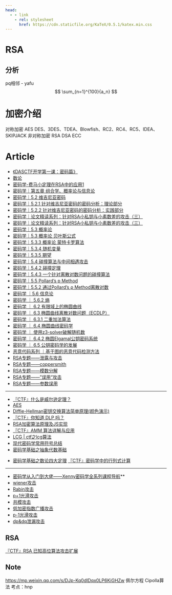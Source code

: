```yaml
---
head:
  - - link
    - rel: stylesheet
      href: https://cdn.staticfile.org/KaTeX/0.5.1/katex.min.css
---
```


# RSA

## 分析

pq相邻 - yafu
$$
\sum_{n=1}^{100}{a_n}
$$


# 加密介绍

对称加密 AES DES、3DES、TDEA、Blowfish、RC2、RC4、RC5、IDEA、SKIPJACK 
非对称加密 RSA DSA ECC

# Article
* [《DASCTF开学第一课：密码篇》](https://www.bilibili.com/video/BV1ba411R7QK/)
* [数论](https://oi-wiki.org/math/number-theory/basic/)
* [密码学-费马小定理在RSA中的应用1](https://mp.weixin.qq.com/s/9AjOCrw9g_cvgsH6X_PnXQ)
* [密码学｜第五章 组合学、概率论与信息论](https://mp.weixin.qq.com/s/qQFsfCwKtK-GIL-l50EZdg)
* [密码学｜5.2 维吉尼亚密码](https://mp.weixin.qq.com/s/CKheGMHMUNgWyk_NUH_JIQ)
* [密码学｜5.2.1 针对维吉尼亚密码的密码分析：理论部分](https://mp.weixin.qq.com/s/3wLcHpOkBF5Bpi_uCsP21A)
* [密码学｜5.2.2 针对维吉尼亚密码的密码分析：实践部分](https://mp.weixin.qq.com/s/83ahZIYBjq3DeualZfutzg)
* [密码学｜论文精读系列：针对RSA小私钥与小素数差的攻击（三）](https://mp.weixin.qq.com/s/Q_IWzt3gAdutq-AOOUjqdA)
* [密码学｜论文精读系列：针对RSA小私钥与小素数差的攻击（三）](https://mp.weixin.qq.com/s/IdGQDDWbi5zpMjYEsN4JGA)
* [密码学｜5.3 概率论](https://mp.weixin.qq.com/s/QLMK51Xvv9QW_gdszzFoTw)
* [密码学｜5.3 概率论 贝叶斯公式](https://mp.weixin.qq.com/s/KW_YKWkdOcobo0h8Ey-4oA)
* [密码学｜5.3.3 概率论 蒙特卡罗算法](https://mp.weixin.qq.com/s/1Eqkt7UObvpZF_p4rxXrOg)
* [密码学｜5.3.4 随机变量](https://mp.weixin.qq.com/s/xgG7mXJxHE5j431Xu88biA)
* [密码学｜5.3.5 期望](https://mp.weixin.qq.com/s/E9e9VBXngoWni87KtUL62w)
* [密码学｜5.4 碰撞算法与中间相遇攻击](https://mp.weixin.qq.com/s/CCDVlB_OafzzNVMBlrm6rg)
* [密码学｜5.4.2 碰撞定理](https://mp.weixin.qq.com/s/5e_YadgGSvN7c6ADWpGtSw)
* [密码学｜5.4.3 一个针对离散对数问题的碰撞算法](https://mp.weixin.qq.com/s/zNKKGdzgPcLE8OwWbPALAA)
* [密码学｜5.5 Pollard’s p Method](https://mp.weixin.qq.com/s/gNFN9JRDR1ey3_1soY8N1g)
* [密码学｜5.5.2 通过Pollard’s ρ Method离散对数](https://mp.weixin.qq.com/s/0tNCkh_GY9mVXXto6CGsTw)
* [密码学 ｜5.6 信息论](https://mp.weixin.qq.com/s/L3OrbnhIv5Ez6e-uK0_AGg)
* [密码学 ｜ 5.6.2 熵](https://mp.weixin.qq.com/s/n5QCJMpBrCXGbkBNiqoyyQ)
* [密码学 ｜ 6.2 有限域上的椭圆曲线](https://mp.weixin.qq.com/s/wXRt_MzWPjK74xzgx31DmQ)
* [密码学 ｜ 6.3 椭圆曲线离散对数问题（ECDLP）](https://mp.weixin.qq.com/s/MBE4YC1dJTOYNpQ91IaPYA)
* [密码学 ｜ 6.3.1 二重加法算法](https://mp.weixin.qq.com/s/c5g13vi9I_ytN8VkIvjoJw)
* [密码学 ｜ 6.4 椭圆曲线密码学](https://mp.weixin.qq.com/s/CHyo16D7CKHgkGHMidpNHA)
* [密码学 ｜ 使用z3-solver破解随机数](https://mp.weixin.qq.com/s/UWKmWQnchRyz5a8zQo_HyA)
* [密码学 ｜ 6.4.2 椭圆Elgamal公钥密码系统](https://mp.weixin.qq.com/s/EjhPlck9-7MzIZvstriaOg)
* [密码学 ｜ 6.5 公钥密码学的发展](https://mp.weixin.qq.com/s/DsuUBRn7raqAwgfi181S4w)
* [恶意代码系列 ｜基于图的恶意代码检测方法](https://mp.weixin.qq.com/s/BLoqSpdjokbRHSIMp8Femw)
* [RSA专题——泄露与攻击](https://mp.weixin.qq.com/s/uQLwGfFRndDwa204WH81lQ)
* [RSA专题——coppersmith](https://mp.weixin.qq.com/s/9-kf1bsftcpuA8OoSeUJ5w)
* [RSA专题——模数分解](https://mp.weixin.qq.com/s/sNEyaJ6qioIMdsJxZ3Hccw)
* [RSA专题——”误用“攻击](https://mp.weixin.qq.com/s/BB8euI5ytK0A5sfc6Gv-fw)
* [RSA专题——参数误用](https://mp.weixin.qq.com/s/oicoXceIeqOWEvcJECbkWg)
---
* [『CTF』什么是威尔逊定理？](https://mp.weixin.qq.com/s/qAlWPcPs5pqr3IAJ1JhXMw)
* [AES](https://bbs.pediy.com/thread-253884.htm)
* [Diffie-Hellman密钥交换算法简单原理(颜色演示)](https://www.bilibili.com/video/BV1hP411w7QK/)
* [『CTF』你知道 DLP 吗？](https://mp.weixin.qq.com/s/qZt5dllMsdIqNF3RsTy-Ig)
* [RSA加密算法原理及JS实现](https://mp.weixin.qq.com/s/mXMey_uAAkt-W02KP78p_Q) 
* [『CTF』AMM 算法详解与应用](https://mp.weixin.qq.com/s/Q_rzLaCp19ms-sYix-sHcA)
* [LCG | ctf之lcg算法](https://blog.csdn.net/superprintf/article/details/108964563)
* [现代密码学常用符号总结 ](https://www.cnblogs.com/max1z/p/16841472.html) 
* [密码学基础之抽象代数基础](https://mp.weixin.qq.com/s/nhDjqP9UnjG4D0sa_B_NvA)
- [密码学基础之数论四大定理](https://mp.weixin.qq.com/s/dJAJ5_m3TiF4P75Z9gJWsg)
[『CTF』密码学中的行列式计算](https://mp.weixin.qq.com/s/vPAu3XCoBM6AghhVYLb17A)

---
* [密码学从入门到大佬——Xenny密码学全系列课程导航](https://www.nssctf.cn/note/set/1698)**    
* [wiener攻击](https://www.nssctf.cn/note/set/8)    
* [Rabin攻击](https://www.nssctf.cn/note/set/7)    
* [p+1光滑攻击](https://www.nssctf.cn/note/set/6)    
* [共模攻击](https://www.nssctf.cn/note/set/5)    
* [低加密指数广播攻击](https://www.nssctf.cn/note/set/4)    
* [p-1光滑攻击](https://www.nssctf.cn/note/set/3)    
* [dp&dq泄漏攻击](https://www.nssctf.cn/note/set/2)    

## RSA
[『CTF』RSA 已知高位算法攻击扩展](https://mp.weixin.qq.com/s/SysK0jwjbYvu34EqHWmwMA)

## Note

https://mp.weixin.qq.com/s/DJp-Kq0dIDqx0LP6KiGHZw
佩尔方程
Cipolla算法
考点：hnp

